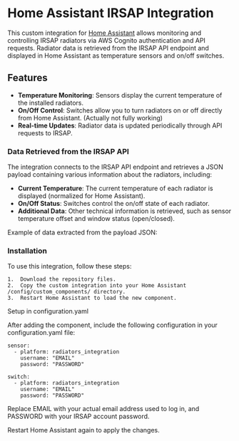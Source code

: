 # Home Assistant IRSAP Integration

This custom integration for [Home Assistant](https://www.home-assistant.io) allows monitoring and controlling IRSAP radiators via AWS Cognito authentication and API requests. Radiator data is retrieved from the IRSAP API endpoint and displayed in Home Assistant as temperature sensors and on/off switches.

## Features

- **Temperature Monitoring**: Sensors display the current temperature of the installed radiators.
- **On/Off Control**: Switches allow you to turn radiators on or off directly from Home Assistant. (Actually not fully working)
- **Real-time Updates**: Radiator data is updated periodically through API requests to IRSAP.

### Data Retrieved from the IRSAP API

The integration connects to the IRSAP API endpoint and retrieves a JSON payload containing various information about the radiators, including:

- **Current Temperature**: The current temperature of each radiator is displayed (normalized for Home Assistant).
- **On/Off Status**: Switches control the on/off state of each radiator.
- **Additional Data**: Other technical information is retrieved, such as sensor temperature offset and window status (open/closed).

Example of data extracted from the payload JSON:

### Installation

To use this integration, follow these steps:

	1.	Download the repository files.
	2.	Copy the custom integration into your Home Assistant /config/custom_components/ directory.
	3.	Restart Home Assistant to load the new component.

Setup in configuration.yaml

After adding the component, include the following configuration in your configuration.yaml file:

```
sensor:
  - platform: radiators_integration
    username: "EMAIL"
    password: "PASSWORD"

switch:
  - platform: radiators_integration
    username: "EMAIL"
    password: "PASSWORD"
```

Replace EMAIL with your actual email address used to log in, and PASSWORD with your IRSAP account password.    

Restart Home Assistant again to apply the changes.
